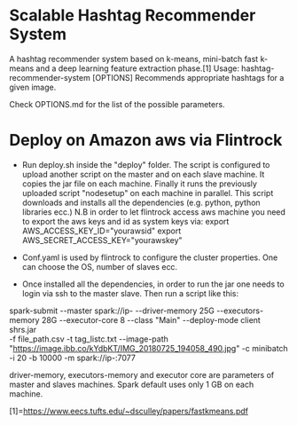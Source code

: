 # Scalable Hashtag Recommender System

A hashtag recommender system based on k-means, mini-batch fast k-means and a deep learning feature extraction phase.[1]
  Usage: hashtag-recommender-system [OPTIONS]
  Recommends appropriate hashtags for a given image.

Check OPTIONS.md for the list of the possible parameters.


# Deploy on Amazon aws via Flintrock

- Run deploy.sh inside the "deploy" folder. The script is configured to upload another script on the master and on each slave machine. It copies the jar file on each machine. Finally it runs the previously uploaded script "nodesetup" on each machine in parallel. This script downloads and installs all the dependencies (e.g. python, python libraries ecc.)
N.B in order to let flintrock access aws machine you need to export the aws keys and id as system keys via:
export AWS_ACCESS_KEY_ID="yourawsid"
export AWS_SECRET_ACCESS_KEY="yourawskey"

- Conf.yaml is used by flintrock to configure the cluster properties. One can choose the OS, number of slaves ecc.

- Once installed all the dependencies, in order to run the jar one needs to login via ssh to the master slave. Then run a script like this:

spark-submit --master spark://ip-<masterip> --driver-memory 25G --executors-memory 28G 
--executor-core 8 --class "Main" --deploy-mode client  shrs.jar \
 -f file_path.csv -t tag_listc.txt --image-path "https://image.ibb.co/kYdbKT/IMG_20180725_194058_490.jpg" 
 -c minibatch -i 20 -b 10000  -m spark://ip-<masterip>:7077
  
  driver-memory, executors-memory and executor core are parameters of master and slaves machines. Spark default uses only 1 GB on each machine.


[1]=https://www.eecs.tufts.edu/~dsculley/papers/fastkmeans.pdf
